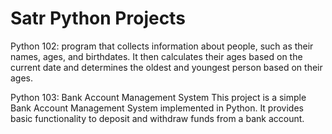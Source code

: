 # Satr Python Projects
Python 102:
program that collects information about people, such as their names, ages, and birthdates. It then calculates their ages based on the current date and determines the oldest and youngest person based on their ages.

Python 103: Bank Account Management System
This project is a simple Bank Account Management System implemented in Python. It provides basic functionality to deposit and withdraw funds from a bank account.
